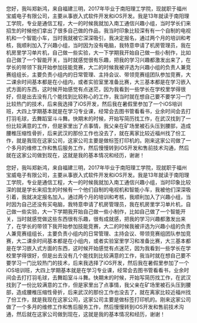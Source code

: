 
您好，我叫郑新鸿，来自福建三明，2017年毕业于南阳理工学院，现就职于福州宝威电子有限公司，主要从事嵌入式软件开发和iOS开发。我是13年就读于南阳理工学院，专业是通信工程，大一的时候我就加入南工通信兴趣小组，当时学长们来招生的时候他们拿出了很多自己做的作品，我当时印象比较深有有一个自制的电视机和一个智能小车，当时我就被它深深吸引，我决定报名，通过两个月的培训和考核，我顺利加入了兴趣小组，当时因为没有电脑，我特意申请了机房管理员，我在机房里学习单片机，自己做一些实验，大一下学期我开始自己做一些小制作，比如自己做了一个智能开关，当时就感觉很有乐趣，把我的学习兴趣都激发出来了，在学长的带领下我开始参加技能竞赛，大二的时候我被评选为兴趣小组的负责人兼竞赛组组长，主要负责小组内的日常管理、主持会议、带领竞赛组团队参加竞赛，大二课余时间基本都是在小组内，或者实验室里准备比赛，大三基本都是在学习嵌入式方面的东西，这时候开始感觉有点迷茫，因为我看到一些学长在学校里学得很好，但是出去没有几个能找到比较称心的工作，我当时就在想自己要不要学习一门比较热门的技术，后来我选择了iOS开发，然后我在暑假里参加了一个iOS培训班，大四上学期基本就是在学习专业课，经常会去图书管看看书，业余时间会去打打羽毛球，去舞蹈室斗斗舞。快期末的时候，开始写简历找工作，在武汉找到了一份比较满意的工作，但是家里出了点事情，我父亲在矿场里被石头压到腰部，造成腰椎压缩性骨折，后来武汉的那份工作也没去了，就在离家比较近福州找了份工作，就是我现在这家公司，这家公司主要是做标签打印机的。刚来这家公司做了一个多月的维修工作和售后服务工作，然后慢慢转到iOS开发和售前技术沟通，然后就在这家公司做到现在，这就是我的基本情况和经历，谢谢！


您好，我叫郑新鸿，来自福建三明，2017年毕业于南阳理工学院，现就职于福州宝威电子有限公司，主要从事嵌入式软件开发和iOS开发。我是13年就读于南阳理工学院，专业是通信工程，大一的时候我就加入南工通信兴趣小组，当时印象比较深的就是学长来招生的时候有一个他们自制的电视机和智能小车，我被他们深深吸引着，我就决定报名加入。通过两个月的培训和考核，我顺利加入了兴趣小组，当时因为自己还没有买电脑，我特意申请了机房管理员，我在机房里学习单片机，自己做一些实验，大一下学期我开始自己做一些小制作，比如自己做了一个智能开关，当时就感觉做这些东西很有乐趣，很有成就感，把我的学习兴趣都激发出来了，在学长的带领下我开始参加技能竞赛，大二的时候我被评选为兴趣小组的负责人兼竞赛组组长，主要负责小组内的日常管理、主持会议、带领竞赛组团队参加竞赛，大二课余时间基本都是在小组内，或者实验室里学习和准备比赛，大三基本都是在学习嵌入式方面的东西，这时候开始感觉有点迷茫，因为我看到一些学长在学校里学得很好，但是出去没有几个能找到比较满意的工作，我当时就在想自己要不要学习一门比较热门的技术，后来我选择了iOS开发，然后我在暑假里参加了一个iOS培训班，大四上学期基本就是在学习专业课，经常会去图书管看看书，业余时间会去打打羽毛球，去舞蹈室斗斗舞。快期末的时候，开始写简历找工作，在武汉找到了一份比较满意的工作，但是家里出了点事情，我父亲在矿场里被石头压到腰部，造成腰椎压缩性骨折，后来武汉的那份工作也没去了，就在离家比较近福州找了份工作，就是我现在这家公司，这家公司主要是做标签打印机的。刚来这家公司做了一个多月的维修工作和售后服务工作，然后慢慢转到iOS开发和售前技术沟通，然后就在这家公司做到现在，这就是我的基本情况和经历，谢谢！